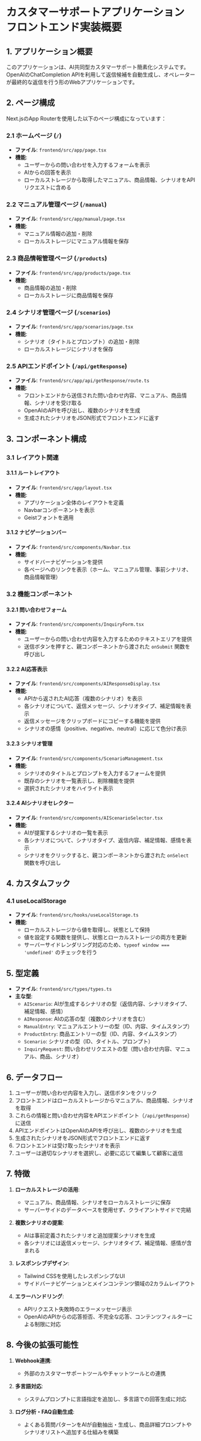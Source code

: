 # カスタマーサポートアプリケーション フロントエンド実装概要

## 1. アプリケーション概要

このアプリケーションは、AI共同型カスタマーサポート簡素化システムです。OpenAIのChatCompletion APIを利用して返信候補を自動生成し、オペレーターが最終的な返信を行う形のWebアプリケーションです。

## 2. ページ構成

Next.jsのApp Routerを使用した以下のページ構成になっています：

### 2.1 ホームページ (`/`)

- **ファイル**: `frontend/src/app/page.tsx`
- **機能**: 
  - ユーザーからの問い合わせを入力するフォームを表示
  - AIからの回答を表示
  - ローカルストレージから取得したマニュアル、商品情報、シナリオをAPIリクエストに含める

### 2.2 マニュアル管理ページ (`/manual`)

- **ファイル**: `frontend/src/app/manual/page.tsx`
- **機能**:
  - マニュアル情報の追加・削除
  - ローカルストレージにマニュアル情報を保存

### 2.3 商品情報管理ページ (`/products`)

- **ファイル**: `frontend/src/app/products/page.tsx`
- **機能**:
  - 商品情報の追加・削除
  - ローカルストレージに商品情報を保存

### 2.4 シナリオ管理ページ (`/scenarios`)

- **ファイル**: `frontend/src/app/scenarios/page.tsx`
- **機能**:
  - シナリオ（タイトルとプロンプト）の追加・削除
  - ローカルストレージにシナリオを保存

### 2.5 APIエンドポイント (`/api/getResponse`)

- **ファイル**: `frontend/src/app/api/getResponse/route.ts`
- **機能**:
  - フロントエンドから送信された問い合わせ内容、マニュアル、商品情報、シナリオを受け取る
  - OpenAIのAPIを呼び出し、複数のシナリオを生成
  - 生成されたシナリオをJSON形式でフロントエンドに返す

## 3. コンポーネント構成

### 3.1 レイアウト関連

#### 3.1.1 ルートレイアウト
- **ファイル**: `frontend/src/app/layout.tsx`
- **機能**:
  - アプリケーション全体のレイアウトを定義
  - Navbarコンポーネントを表示
  - Geistフォントを適用

#### 3.1.2 ナビゲーションバー
- **ファイル**: `frontend/src/components/Navbar.tsx`
- **機能**:
  - サイドバーナビゲーションを提供
  - 各ページへのリンクを表示（ホーム、マニュアル管理、事前シナリオ、商品情報管理）

### 3.2 機能コンポーネント

#### 3.2.1 問い合わせフォーム
- **ファイル**: `frontend/src/components/InquiryForm.tsx`
- **機能**:
  - ユーザーからの問い合わせ内容を入力するためのテキストエリアを提供
  - 送信ボタンを押すと、親コンポーネントから渡された `onSubmit` 関数を呼び出し

#### 3.2.2 AI応答表示
- **ファイル**: `frontend/src/components/AIResponseDisplay.tsx`
- **機能**:
  - APIから返されたAI応答（複数のシナリオ）を表示
  - 各シナリオについて、返信メッセージ、シナリオタイプ、補足情報を表示
  - 返信メッセージをクリップボードにコピーする機能を提供
  - シナリオの感情（positive、negative、neutral）に応じて色分け表示

#### 3.2.3 シナリオ管理
- **ファイル**: `frontend/src/components/ScenarioManagement.tsx`
- **機能**:
  - シナリオのタイトルとプロンプトを入力するフォームを提供
  - 既存のシナリオを一覧表示し、削除機能を提供
  - 選択されたシナリオをハイライト表示

#### 3.2.4 AIシナリオセレクター
- **ファイル**: `frontend/src/components/AIScenarioSelector.tsx`
- **機能**:
  - AIが提案するシナリオの一覧を表示
  - 各シナリオについて、シナリオタイプ、返信内容、補足情報、感情を表示
  - シナリオをクリックすると、親コンポーネントから渡された `onSelect` 関数を呼び出し

## 4. カスタムフック

### 4.1 useLocalStorage
- **ファイル**: `frontend/src/hooks/useLocalStorage.ts`
- **機能**:
  - ローカルストレージから値を取得し、状態として保持
  - 値を設定する関数を提供し、状態とローカルストレージの両方を更新
  - サーバーサイドレンダリング対応のため、`typeof window === 'undefined'` のチェックを行う

## 5. 型定義

- **ファイル**: `frontend/src/types/types.ts`
- **主な型**:
  - `AIScenario`: AIが生成するシナリオの型（返信内容、シナリオタイプ、補足情報、感情）
  - `AIResponse`: AIの応答の型（複数のシナリオを含む）
  - `ManualEntry`: マニュアルエントリーの型（ID、内容、タイムスタンプ）
  - `ProductEntry`: 商品エントリーの型（ID、内容、タイムスタンプ）
  - `Scenario`: シナリオの型（ID、タイトル、プロンプト）
  - `InquiryRequest`: 問い合わせリクエストの型（問い合わせ内容、マニュアル、商品、シナリオ）

## 6. データフロー

1. ユーザーが問い合わせ内容を入力し、送信ボタンをクリック
2. フロントエンドはローカルストレージからマニュアル、商品情報、シナリオを取得
3. これらの情報と問い合わせ内容をAPIエンドポイント（`/api/getResponse`）に送信
4. APIエンドポイントはOpenAIのAPIを呼び出し、複数のシナリオを生成
5. 生成されたシナリオをJSON形式でフロントエンドに返す
6. フロントエンドは受け取ったシナリオを表示
7. ユーザーは適切なシナリオを選択し、必要に応じて編集して顧客に返信

## 7. 特徴

1. **ローカルストレージの活用**:
   - マニュアル、商品情報、シナリオをローカルストレージに保存
   - サーバーサイドのデータベースを使用せず、クライアントサイドで完結

2. **複数シナリオの提案**:
   - AIは事前定義されたシナリオと追加提案シナリオを生成
   - 各シナリオには返信メッセージ、シナリオタイプ、補足情報、感情が含まれる

3. **レスポンシブデザイン**:
   - Tailwind CSSを使用したレスポンシブなUI
   - サイドバーナビゲーションとメインコンテンツ領域の2カラムレイアウト

4. **エラーハンドリング**:
   - APIリクエスト失敗時のエラーメッセージ表示
   - OpenAIのAPIからの応答拒否、不完全な応答、コンテンツフィルターによる制限に対応

## 8. 今後の拡張可能性

1. **Webhook連携**:
   - 外部のカスタマーサポートツールやチャットツールとの連携

2. **多言語対応**:
   - システムプロンプトに言語指定を追加し、多言語での回答生成に対応

3. **ログ分析・FAQ自動生成**:
   - よくある質問パターンをAIが自動抽出・生成し、商品詳細プロンプトやシナリオリストへ追加する仕組みを構築
